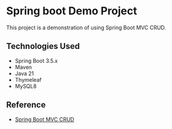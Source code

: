 # Spring boot Demo Project

This project is a demonstration of using Spring Boot MVC CRUD.

## Technologies Used

* Spring Boot 3.5.x
* Maven
* Java 21
* Thymeleaf
* MySQL8

## Reference

* [Spring Boot MVC CRUD](https://www.udemy.com/course/spring-hibernate-tutorial/learn/lecture/36837718#overview)
